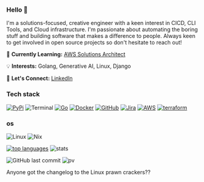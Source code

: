 ### Hello 👋

I'm a solutions-focused, creative engineer with a keen interest in CICD, CLI Tools, and Cloud infrastructure. I'm passionate about automating the boring stuff and building software that makes a difference to people. Always keen to get involved in open source projects so don't hesitate to reach out!

🌱 **Currently Learning:** [AWS Solutions Architect](https://aws.amazon.com/certification/certified-solutions-architect-associate/)

💡 **Interests:** Golang, Generative AI, Linux, Django

💬 **Let's Connect:** [LinkedIn](https://www.linkedin.com/in/michael-savedra-3a459714)

### Tech stack

[![PyPi](https://badgen.net/badge/icon/pypi?icon=pypi&label)](https://https://pypi.org/)
![Terminal](https://badgen.net/badge/icon/terminal?icon=terminal&label)
[![Go](https://img.shields.io/badge/--00ADD8?logo=go&logoColor=ffffff)](https://golang.org/)
[![Docker](https://badgen.net/badge/icon/docker?icon=docker&label)](https://https://docker.com/)
[![GitHub](https://badgen.net/badge/icon/github?icon=github&label)](https://github.com)
[![Jira](https://badgen.net/badge/icon/jira?icon=jira&label)](https://https://jira.com/)
[![AWS](https://badgen.net/badge/icon/aws?icon=aws&label)](https://aws.amazon.com/)
[![terraform](https://badgen.net/badge/icon/terraform?icon=terraform&label)](https://www.terraform.io/)


### os
![Linux](https://img.shields.io/badge/Linux-FCC624?style=for-the-badge&logo=linux&logoColor=black)
![Nix](https://img.shields.io/badge/NIX-5277C3.svg?style=for-the-badge&logo=NixOS&logoColor=white)


[![top languages](https://github-readme-stats.vercel.app/api/top-langs/?username=savedra1&theme=nord)](https://github.com/savedra1/github-readme-stats) ![stats](https://github-readme-stats.vercel.app/api?username=savedra1&show_icons=true&theme=nord)

![GitHub last commit](https://img.shields.io/github/last-commit/savedra1/savedra1)
![pv](https://pageview.vercel.app/?github_user=savedra1)

Anyone got the changelog to the Linux prawn crackers??
